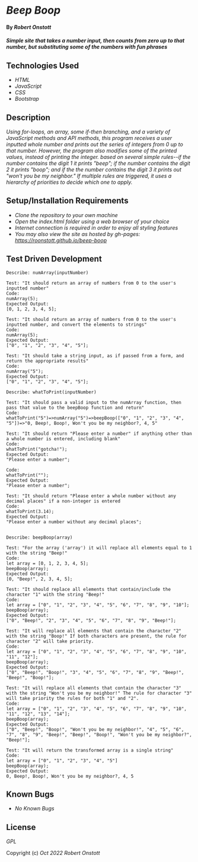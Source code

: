 # _Beep Boop_

#### By _**Robert Onstott**_

#### _Simple site that takes a number input, then counts from zero up to that number, but substituting some of the numbers with fun phrases_

## Technologies Used

* _HTML_
* _JavaScript_
* _CSS_
* _Bootstrap_

## Description

_Using for-loops, an array, some if-then branching, and a variety of JavaScript methods and API methods, this program receives a user inputted whole number and prints out the series of integers from 0 up to that number. However, the program also modifies some of the printed values, instead of printing the integer. based on several simple rules--if the number contains the digit 1 it prints "beep"; if the number contains the digit 2 it prints "boop"; and if the the number contains the digit 3 it prints out "won't you be my neighbor." If multiple rules are triggered, it uses a hierarchy of priorities to decide which one to apply._

## Setup/Installation Requirements

* _Clone the repository to your own machine_
* _Open the index.html folder using a web browser of your choice_
* _Internet connection is required in order to enjoy all styling features_
* _You may also view the site as hosted by gh-pages: https://roonstott.github.io/beep-boop_ 

## Test Driven Development

```
Describe: numArray(inputNumber)

Test: "It should return an array of numbers from 0 to the user's inputted number"
Code: 
numArray(5);
Expected Output: 
[0, 1, 2, 3, 4, 5];

Test: "It should return an array of numbers from 0 to the user's inputted number, and convert the elements to strings"
Code: 
numArray(5);
Expected Output: 
["0", "1", "2", "3", "4", "5"];

Test: "It should take a string input, as if passed from a form, and return the appropriate results"
Code: 
numArray("5");
Expected Output: 
["0", "1", "2", "3", "4", "5"];

Describe: whatToPrint(inputNumber)

Test: "It should pass a valid input to the numArray function, then pass that value to the beepBoop function and return"
Code:
whatToPrint("5")=>numArray("5")=>beepBoop(["0", "1", "2", "3", "4", "5"])=>"0, Beep!, Boop!, Won't you be my neighbor?, 4, 5"

Test: "It should return "Please enter a number" if anything other than a whole number is entered, including blank"
Code: 
whatToPrint("gotcha!");
Expected Output: 
"Please enter a number";

Code: 
whatToPrint("");
Expected Output: 
"Please enter a number";

Test: "It should return "Please enter a whole number without any decimal places" if a non-integer is entered
Code: 
whatToPrint(3.14);
Expected Output: 
"Please enter a number without any decimal places";


Describe: beepBoop(array)

Test: "For the array ('array') it will replace all elements equal to 1 with the string "Beep!"
Code: 
let array = [0, 1, 2, 3, 4, 5];
beepBoop(array);
Expected Output: 
[0, "Beep!", 2, 3, 4, 5];

Test: "It should replace all elements that contain/include the character "1" with the string "Beep!"
Code: 
let array = ["0", "1", "2", "3", "4", "5", "6", "7", "8", "9", "10"];
beepBoop(array);
Expected Output: 
["0", "Beep!", "2", "3", "4", "5", "6", "7", "8", "9", "Beep!"];

Test: "It will replace all elements that contain the character "2" with the string "Boop!" If both characters are present, the rule for character "2" will take priority. 
Code: 
let array = ["0", "1", "2", "3", "4", "5", "6", "7", "8", "9", "10", "11", "12"];
beepBoop(array);
Expected Output: 
["0", "Beep!", "Boop!", "3", "4", "5", "6", "7", "8", "9", "Beep!", "Beep!", "Boop!"];

Test: "It will replace all elements that contain the character "3" with the string "Won't you be my neighbor!" The rule for character "3" will take priority the rules for both "1" and "2".
Code: 
let array = ["0", "1", "2", "3", "4", "5", "6", "7", "8", "9", "10", "11", "12", "13", "14"];
beepBoop(array);
Expected Output: 
["0", "Beep!", "Boop!", "Won't you be my neighbor!", "4", "5", "6", "7", "8", "9", "Beep!", "Beep!", "Boop!", "Won't you be my neighbor?", "Beep!"];

Test: "It will return the transformed array is a single string"
Code: 
let array = ["0", "1", "2", "3", "4", "5"]
beepBoop(array);
Expected Output: 
0, Beep!, Boop!, Won't you be my neighbor?, 4, 5

```


## Known Bugs

* _No Known Bugs_

## License

_GPL_

Copyright (c) _Oct 2022_ _Robert Onstott_







